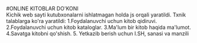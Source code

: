 #ONLINE KITOBLAR DO'KONI
<br>
Kichik web sayti kutubxonalarni ishlatmagan holda js orqali yaratildi.
Txnik talablarga ko'ra yaratildi:
1.Foydalanuvchi uchun kitob qidiruvi.
2.Foydalanuvchi uchun kitob kataloglar.
3.Ma'lum bir kitob haqida ma'lumot.
4.Savatga kitobni qo'shish.
5. Yetkazib berish uchun I.SH, sanasi va manzili
